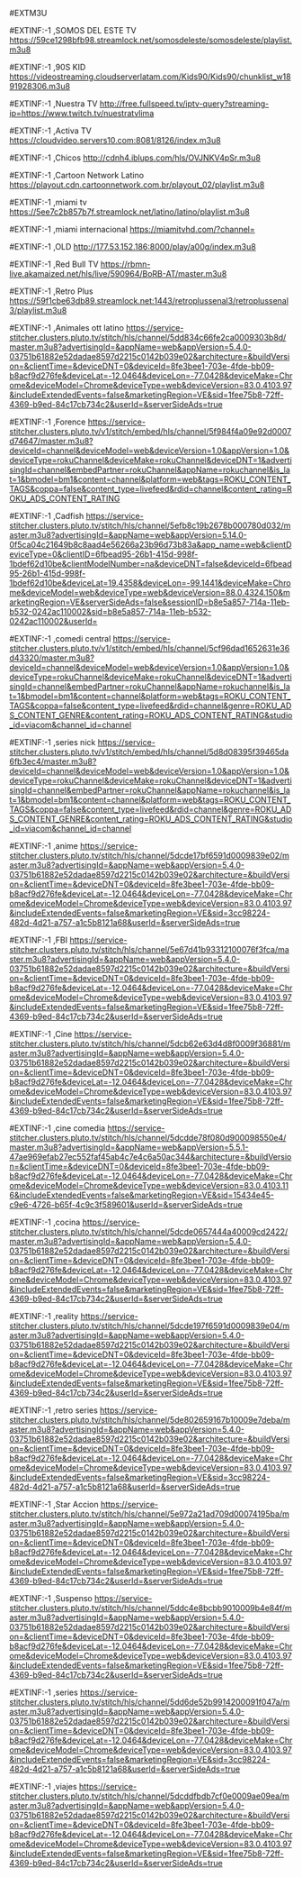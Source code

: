 #EXTM3U


#EXTINF:-1 ,SOMOS DEL ESTE TV
https://59ce1298bfb98.streamlock.net/somosdeleste/somosdeleste/playlist.m3u8

 #EXTINF:-1 ,90S KID
https://videostreaming.cloudserverlatam.com/Kids90/Kids90/chunklist_w1891928306.m3u8
 
 #EXTINF:-1 ,Nuestra TV
http://free.fullspeed.tv/iptv-query?streaming-ip=https://www.twitch.tv/nuestratvlima

 #EXTINF:-1 ,Activa TV
https://cloudvideo.servers10.com:8081/8126/index.m3u8

#EXTINF:-1 ,Chicos
http://cdnh4.iblups.com/hls/OVJNKV4pSr.m3u8

#EXTINF:-1 ,Cartoon Network Latino
https://playout.cdn.cartoonnetwork.com.br/playout_02/playlist.m3u8

#EXTINF:-1 ,miami tv
https://5ee7c2b857b7f.streamlock.net/latino/latino/playlist.m3u8

#EXTINF:-1 ,miami internacional
https://miamitvhd.com/?channel=

#EXTINF:-1 ,OLD
http://177.53.152.186:8000/play/a00g/index.m3u8


#EXTINF:-1 ,Red Bull TV 
https://rbmn-live.akamaized.net/hls/live/590964/BoRB-AT/master.m3u8

#EXTINF:-1 ,Retro Plus
https://59f1cbe63db89.streamlock.net:1443/retroplussenal3/retroplussenal3/playlist.m3u8


#EXTINF:-1 ,Animales ott latino
https://service-stitcher.clusters.pluto.tv/stitch/hls/channel/5dd834c66fe2ca0009303b8d/master.m3u8?advertisingId=&appName=web&appVersion=5.4.0-03751b61882e52dadae8597d2215c0142b039e02&architecture=&buildVersion=&clientTime=&deviceDNT=0&deviceId=8fe3bee1-703e-4fde-bb09-b8acf9d276fe&deviceLat=-12.0464&deviceLon=-77.0428&deviceMake=Chrome&deviceModel=Chrome&deviceType=web&deviceVersion=83.0.4103.97&includeExtendedEvents=false&marketingRegion=VE&sid=1fee75b8-72ff-4369-b9ed-84c17cb734c2&userId=&serverSideAds=true

#EXTINF:-1 ,Forence
https://service-stitcher.clusters.pluto.tv/v1/stitch/embed/hls/channel/5f984f4a09e92d0007d74647/master.m3u8?deviceId=channel&deviceModel=web&deviceVersion=1.0&appVersion=1.0&deviceType=rokuChannel&deviceMake=rokuChannel&deviceDNT=1&advertisingId=channel&embedPartner=rokuChannel&appName=rokuchannel&is_lat=1&bmodel=bm1&content=channel&platform=web&tags=ROKU_CONTENT_TAGS&coppa=false&content_type=livefeed&rdid=channel&content_rating=ROKU_ADS_CONTENT_RATING



#EXTINF:-1 ,Cadfish
https://service-stitcher.clusters.pluto.tv/stitch/hls/channel/5efb8c19b2678b000780d032/master.m3u8?advertisingId=&appName=web&appVersion=5.14.0-0f5ca04c21649b8c8aad4e56266a23b96d73b83a&app_name=web&clientDeviceType=0&clientID=6fbead95-26b1-415d-998f-1bdef62d10be&clientModelNumber=na&deviceDNT=false&deviceId=6fbead95-26b1-415d-998f-1bdef62d10be&deviceLat=19.4358&deviceLon=-99.1441&deviceMake=Chrome&deviceModel=web&deviceType=web&deviceVersion=88.0.4324.150&marketingRegion=VE&serverSideAds=false&sessionID=b8e5a857-714a-11eb-b532-0242ac110002&sid=b8e5a857-714a-11eb-b532-0242ac110002&userId=

#EXTINF:-1 ,comedi central
https://service-stitcher.clusters.pluto.tv/v1/stitch/embed/hls/channel/5cf96dad1652631e36d43320/master.m3u8?deviceId=channel&deviceModel=web&deviceVersion=1.0&appVersion=1.0&deviceType=rokuChannel&deviceMake=rokuChannel&deviceDNT=1&advertisingId=channel&embedPartner=rokuChannel&appName=rokuchannel&is_lat=1&bmodel=bm1&content=channel&platform=web&tags=ROKU_CONTENT_TAGS&coppa=false&content_type=livefeed&rdid=channel&genre=ROKU_ADS_CONTENT_GENRE&content_rating=ROKU_ADS_CONTENT_RATING&studio_id=viacom&channel_id=channel

#EXTINF:-1 ,series nick
https://service-stitcher.clusters.pluto.tv/v1/stitch/embed/hls/channel/5d8d08395f39465da6fb3ec4/master.m3u8?deviceId=channel&deviceModel=web&deviceVersion=1.0&appVersion=1.0&deviceType=rokuChannel&deviceMake=rokuChannel&deviceDNT=1&advertisingId=channel&embedPartner=rokuChannel&appName=rokuchannel&is_lat=1&bmodel=bm1&content=channel&platform=web&tags=ROKU_CONTENT_TAGS&coppa=false&content_type=livefeed&rdid=channel&genre=ROKU_ADS_CONTENT_GENRE&content_rating=ROKU_ADS_CONTENT_RATING&studio_id=viacom&channel_id=channel

#EXTINF:-1 ,anime
https://service-stitcher.clusters.pluto.tv/stitch/hls/channel/5dcde17bf6591d0009839e02/master.m3u8?advertisingId=&appName=web&appVersion=5.4.0-03751b61882e52dadae8597d2215c0142b039e02&architecture=&buildVersion=&clientTime=&deviceDNT=0&deviceId=8fe3bee1-703e-4fde-bb09-b8acf9d276fe&deviceLat=-12.0464&deviceLon=-77.0428&deviceMake=Chrome&deviceModel=Chrome&deviceType=web&deviceVersion=83.0.4103.97&includeExtendedEvents=false&marketingRegion=VE&sid=3cc98224-482d-4d21-a757-a1c5b8121a68&userId=&serverSideAds=true

#EXTINF:-1 ,FBI
https://service-stitcher.clusters.pluto.tv/stitch/hls/channel/5e67d41b93312100076f3fca/master.m3u8?advertisingId=&appName=web&appVersion=5.4.0-03751b61882e52dadae8597d2215c0142b039e02&architecture=&buildVersion=&clientTime=&deviceDNT=0&deviceId=8fe3bee1-703e-4fde-bb09-b8acf9d276fe&deviceLat=-12.0464&deviceLon=-77.0428&deviceMake=Chrome&deviceModel=Chrome&deviceType=web&deviceVersion=83.0.4103.97&includeExtendedEvents=false&marketingRegion=VE&sid=1fee75b8-72ff-4369-b9ed-84c17cb734c2&userId=&serverSideAds=true

#EXTINF:-1 ,Cine
https://service-stitcher.clusters.pluto.tv/stitch/hls/channel/5dcb62e63d4d8f0009f36881/master.m3u8?advertisingId=&appName=web&appVersion=5.4.0-03751b61882e52dadae8597d2215c0142b039e02&architecture=&buildVersion=&clientTime=&deviceDNT=0&deviceId=8fe3bee1-703e-4fde-bb09-b8acf9d276fe&deviceLat=-12.0464&deviceLon=-77.0428&deviceMake=Chrome&deviceModel=Chrome&deviceType=web&deviceVersion=83.0.4103.97&includeExtendedEvents=false&marketingRegion=VE&sid=1fee75b8-72ff-4369-b9ed-84c17cb734c2&userId=&serverSideAds=true

#EXTINF:-1 ,cine comedia
https://service-stitcher.clusters.pluto.tv/stitch/hls/channel/5dcdde78f080d900098550e4/master.m3u8?advertisingId=&appName=web&appVersion=5.5.1-47ae969efab27ec552faf45ab4c7e4c6a50ac344&architecture=&buildVersion=&clientTime=&deviceDNT=0&deviceId=8fe3bee1-703e-4fde-bb09-b8acf9d276fe&deviceLat=-12.0464&deviceLon=-77.0428&deviceMake=Chrome&deviceModel=Chrome&deviceType=web&deviceVersion=83.0.4103.116&includeExtendedEvents=false&marketingRegion=VE&sid=15434e45-c9e6-4726-b65f-4c9c3f589601&userId=&serverSideAds=true

#EXTINF:-1 ,cocina
https://service-stitcher.clusters.pluto.tv/stitch/hls/channel/5dcde0657444a40009cd2422/master.m3u8?advertisingId=&appName=web&appVersion=5.4.0-03751b61882e52dadae8597d2215c0142b039e02&architecture=&buildVersion=&clientTime=&deviceDNT=0&deviceId=8fe3bee1-703e-4fde-bb09-b8acf9d276fe&deviceLat=-12.0464&deviceLon=-77.0428&deviceMake=Chrome&deviceModel=Chrome&deviceType=web&deviceVersion=83.0.4103.97&includeExtendedEvents=false&marketingRegion=VE&sid=1fee75b8-72ff-4369-b9ed-84c17cb734c2&userId=&serverSideAds=true

#EXTINF:-1 ,reality
https://service-stitcher.clusters.pluto.tv/stitch/hls/channel/5dcde197f6591d0009839e04/master.m3u8?advertisingId=&appName=web&appVersion=5.4.0-03751b61882e52dadae8597d2215c0142b039e02&architecture=&buildVersion=&clientTime=&deviceDNT=0&deviceId=8fe3bee1-703e-4fde-bb09-b8acf9d276fe&deviceLat=-12.0464&deviceLon=-77.0428&deviceMake=Chrome&deviceModel=Chrome&deviceType=web&deviceVersion=83.0.4103.97&includeExtendedEvents=false&marketingRegion=VE&sid=1fee75b8-72ff-4369-b9ed-84c17cb734c2&userId=&serverSideAds=true

#EXTINF:-1 ,retro series
https://service-stitcher.clusters.pluto.tv/stitch/hls/channel/5de802659167b10009e7deba/master.m3u8?advertisingId=&appName=web&appVersion=5.4.0-03751b61882e52dadae8597d2215c0142b039e02&architecture=&buildVersion=&clientTime=&deviceDNT=0&deviceId=8fe3bee1-703e-4fde-bb09-b8acf9d276fe&deviceLat=-12.0464&deviceLon=-77.0428&deviceMake=Chrome&deviceModel=Chrome&deviceType=web&deviceVersion=83.0.4103.97&includeExtendedEvents=false&marketingRegion=VE&sid=3cc98224-482d-4d21-a757-a1c5b8121a68&userId=&serverSideAds=true

#EXTINF:-1 ,Star Accion
https://service-stitcher.clusters.pluto.tv/stitch/hls/channel/5e972a21ad709d00074195ba/master.m3u8?advertisingId=&appName=web&appVersion=5.4.0-03751b61882e52dadae8597d2215c0142b039e02&architecture=&buildVersion=&clientTime=&deviceDNT=0&deviceId=8fe3bee1-703e-4fde-bb09-b8acf9d276fe&deviceLat=-12.0464&deviceLon=-77.0428&deviceMake=Chrome&deviceModel=Chrome&deviceType=web&deviceVersion=83.0.4103.97&includeExtendedEvents=false&marketingRegion=VE&sid=1fee75b8-72ff-4369-b9ed-84c17cb734c2&userId=&serverSideAds=true

#EXTINF:-1 ,Suspenso
https://service-stitcher.clusters.pluto.tv/stitch/hls/channel/5ddc4e8bcbb9010009b4e84f/master.m3u8?advertisingId=&appName=web&appVersion=5.4.0-03751b61882e52dadae8597d2215c0142b039e02&architecture=&buildVersion=&clientTime=&deviceDNT=0&deviceId=8fe3bee1-703e-4fde-bb09-b8acf9d276fe&deviceLat=-12.0464&deviceLon=-77.0428&deviceMake=Chrome&deviceModel=Chrome&deviceType=web&deviceVersion=83.0.4103.97&includeExtendedEvents=false&marketingRegion=VE&sid=1fee75b8-72ff-4369-b9ed-84c17cb734c2&userId=&serverSideAds=true

#EXTINF:-1 ,series
https://service-stitcher.clusters.pluto.tv/stitch/hls/channel/5dd6de52b9914200091f047a/master.m3u8?advertisingId=&appName=web&appVersion=5.4.0-03751b61882e52dadae8597d2215c0142b039e02&architecture=&buildVersion=&clientTime=&deviceDNT=0&deviceId=8fe3bee1-703e-4fde-bb09-b8acf9d276fe&deviceLat=-12.0464&deviceLon=-77.0428&deviceMake=Chrome&deviceModel=Chrome&deviceType=web&deviceVersion=83.0.4103.97&includeExtendedEvents=false&marketingRegion=VE&sid=3cc98224-482d-4d21-a757-a1c5b8121a68&userId=&serverSideAds=true

#EXTINF:-1 ,viajes
https://service-stitcher.clusters.pluto.tv/stitch/hls/channel/5dcddfbdb7cf0e0009ae09ea/master.m3u8?advertisingId=&appName=web&appVersion=5.4.0-03751b61882e52dadae8597d2215c0142b039e02&architecture=&buildVersion=&clientTime=&deviceDNT=0&deviceId=8fe3bee1-703e-4fde-bb09-b8acf9d276fe&deviceLat=-12.0464&deviceLon=-77.0428&deviceMake=Chrome&deviceModel=Chrome&deviceType=web&deviceVersion=83.0.4103.97&includeExtendedEvents=false&marketingRegion=VE&sid=1fee75b8-72ff-4369-b9ed-84c17cb734c2&userId=&serverSideAds=true

